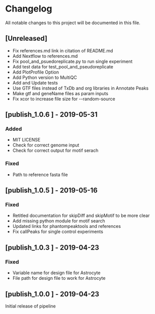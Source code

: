 # Changelog

All notable changes to this project will be documented in this file.

## [Unreleased]
- Fix references.md link in citation of README.md
- Add Nextflow to references.md
- Fix pool_and_psuedoreplicate.py to run single experiment
- Add test data for test_pool_and_pseudoreplicate
- Add PlotProfile Option
- Add Python version to MultiQC
- Add and Update tests
- Use GTF files instead of TxDb and org libraries in Annotate Peaks
- Make gtf and geneName files as param inputs
- Fix xcor to increase file size for --random-source

## [publish_1.0.6 ] - 2019-05-31
### Added
- MIT LICENSE
- Check for correct genome input
- Check for correct output for motif serach

### Fixed
- Path to reference fasta file

## [publish_1.0.5 ] - 2019-05-16
### Fixed
- Retitled documentation for skipDiff and skipMotif to be more clear
- Add missing python module for motif search
- Updated links for phantompeaktools and references
- Fix callPeaks for single control experiments

## [publish_1.0.3 ] - 2019-04-23
### Fixed
- Variable name for design file for Astrocyte
- File path for design file to work for Astrocyte

## [publish_1.0.0 ] - 2019-04-23
Initial release of pipeline
